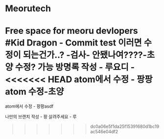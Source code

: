 # Meorutech
Free space for meoru devlopers
#Kid Dragon - Commit test
이러면 수정이 되는건가..? -검사-
안됐나여????-초양
수정? 가능
방명록 작성 - 루요디 -
<<<<<<< HEAD
atom에서 수정 - 팡팡
atom 수정-초양
=======
atom에서 수정 - 팡팡asdf

나만의 브랜치 작성 - 팡
살려주세요 - 루
>>>>>>> dc0a06e5f1da25f15391680d1bc19ac546e04df2
